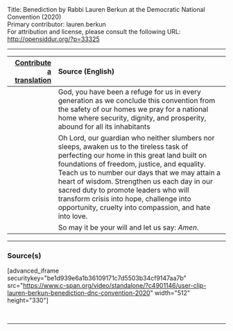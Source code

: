 <html>
<head></head>
<body>
Title: Benediction by Rabbi Lauren Berkun at the Democratic National Convention (2020)<br />
Primary contributor: lauren.berkun<br />
For attribution and license, please consult the following URL: <a href="http://opensiddur.org/?p=33325">http://opensiddur.org/?p=33325</a>
<p />
<hr />

<table style="margin-left: auto;margin-right: auto;" class="draggable">
<thead><tr><th id="x" style="text-align: right;"><a href="/contributing/upload/">Contribute a translation</a></th><th style="text-align: left;">Source (English)</th></tr></thead>
<tbody>
<tr><td style="vertical-align:top;">
<div class="liturgy"><span lang="he">

</span></div></td>
 
<td style="vertical-align:top;">
<div class="english">
God, 
you have been a refuge for us 
in every generation 
as we conclude this convention 
from the safety of our homes 
we pray for a national home 
where security, 
dignity, 
and prosperity, 
abound for all its inhabitants 
</div></td></tr>


<tr><td style="vertical-align:top;">
<div class="liturgy"><span lang="he">

</span></div></td>
 
<td style="vertical-align:top;">
<div class="english">
Oh Lord, 
our guardian who neither slumbers nor sleeps, 
awaken us to the tireless task 
of perfecting our home in this great land 
built on foundations of freedom, 
justice, 
and equality. 
Teach us 
to number our days 
that we may attain a heart of wisdom. 
Strengthen us each day 
in our sacred duty to promote leaders 
who will transform crisis into hope, 
challenge into opportunity, 
cruelty into compassion, 
and hate into love. 
</div></td></tr>


<tr><td style="vertical-align:top;">
<div class="liturgy"><span lang="he">

</span></div></td>
 
<td style="vertical-align:top;">
<div class="english">
So may it be your will 
and let us say: <em>Amen</em>.
</div></td></tr>
</tbody></table>

<hr />

<h3>Source(s)</h3>

[advanced_iframe securitykey="be1d939e6a1b36109171c7d5503b34cf9147aa7b" src="https://www.c-span.org/video/standalone/?c4901146/user-clip-lauren-berkun-benediction-dnc-convention-2020" width="512" height="330"]


&nbsp;

<hr />

&nbsp;


</body>
</html>